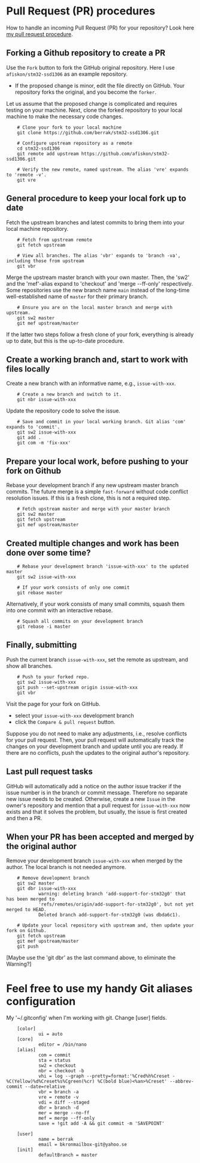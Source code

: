# Pull Request (PR) procedures

How to handle an incoming Pull Request (PR) for your repository? Look here [my pull request procedure](my-github-pull-request-procedure.md).

## Forking a Github repository to create a PR

Use the `Fork` button to fork the GitHub original repository. Here I use `afiskon/stm32-ssd1306` as an example repository. 

- If the proposed change is minor, edit the file directly on GitHub. Your repository forks the original, and you become the `forker`.

Let us assume that the proposed change is complicated and requires testing on your machine. Next, clone the forked repository to your local machine to make the necessary code changes.

        # Clone your fork to your local machine
        git clone https://github.com/berrak/stm32-ssd1306.git

        # Configure upstream repository as a remote
        cd stm32-ssd1306
        git remote add upstream https://github.com/afiskon/stm32-ssd1306.git

        # Verify the new remote, named upstream. The alias 'vre' expands to 'remote -v'.
        git vre

## General procedure to keep your local fork up to date

Fetch the upstream branches and latest commits to bring them into your local machine repository.

        # Fetch from upstream remote
        git fetch upstream

        # View all branches. The alias 'vbr' expands to 'branch -va', including those from upstream
        git vbr

Merge the upstream master branch with your own master. Then, the 'sw2' and the 'mef'-alias expand to 'checkout' and 'merge --ff-only' respectively. Some repositories use the new branch name `main` instead of the long-time well-established name of `master` for their primary branch.

        # Ensure you are on the local master branch and merge with upstream.
        git sw2 master
        git mef upstream/master

If the latter two steps follow a fresh clone of your fork, everything is already up to date, but this is the up-to-date procedure.

## Create a working branch and, start to work with files locally

Create a new branch with an informative name, e.g., `issue-with-xxx`.

        # Create a new branch and switch to it.
        git nbr issue-with-xxx

Update the repository code to solve the issue.

        # Save and commit in your local working branch. Git alias 'com' expands to 'commit'.
        git sw2 issue-with-xxx
        git add .
        git com -m 'fix-xxx'

## Prepare your local work, before pushing to your fork on Github

Rebase your development branch if any new upstream master branch commits. The future merge is a simple `fast-forward` without code conflict resolution issues. If this is a fresh clone, this is not a required step.

        # Fetch upstream master and merge with your master branch
        git sw2 master
        git fetch upstream
        git mef upstream/master

## Created multiple changes and work has been done over some time?

        # Rebase your development branch 'issue-with-xxx' to the updated master
        git sw2 issue-with-xxx

        # If your work consists of only one commit
        git rebase master

Alternatively, if your work consists of many small commits, squash them into one commit with an interactive rebase.

        # Squash all commits on your development branch
        git rebase -i master

## Finally, submitting

Push the current branch `issue-with-xxx`, set the remote as upstream, and show all branches.

        # Push to your forked repo.
        git sw2 issue-with-xxx
        git push --set-upstream origin issue-with-xxx
        git vbr


Visit the page for your fork on GitHub.

- select your `issue-with-xxx` development branch
- click the `Compare & pull request` button. 
  
Suppose you do not need to make any adjustments, i.e., resolve conflicts for your pull request. Then, your pull request will automatically track the changes on your development branch and update until you are ready. If there are no conflicts, push the updates to the original author's repository.

## Last pull request tasks

GitHub will automatically add a notice on the author issue tracker if the issue number is in the branch or commit message. Therefore no separate new issue needs to be created. Otherwise, create a new  `Issue` in the owner's repository and mention that a pull request for `issue-with-xxx` now exists and that it solves the problem, but usually, the issue is first created and then a PR.

## When your PR has been accepted and merged by the original author

Remove your development branch `issue-with-xxx` when merged by the author. The local branch is not needed anymore.

        # Remove development branch
        git sw2 master
        git dbr issue-with-xxx
                warning: deleting branch 'add-support-for-stm32g0' that has been merged to
                'refs/remotes/origin/add-support-for-stm32g0', but not yet merged to HEAD.
                Deleted branch add-support-for-stm32g0 (was dbda6c1).

        # Update your local repository with upstream and, then update your fork on Github.
        git fetch upstream
        git mef upstream/master
        git push

[Maybe use the 'git dbr' as the last command above, to eliminate the Warning?]

# Feel free to use my handy Git aliases configuration 

My '~/.gitconfig' when I'm working with git. Change [user] fields.

        [color]
                ui = auto
        [core]
                editor = /bin/nano
        [alias]
                com = commit
                sta = status
                sw2 = checkout
                nbr = checkout -b
                vhi = log --graph --pretty=format:'%Cred%h%Creset -%C(Yellow)%d%Creset%s%Cgreen(%cr) %C(bold blue)<%an>%Creset' --abbrev-commit --date=relative
                vbr = branch -a
                vre = remote -v
                vdi = diff --staged
                dbr = branch -d
                mer = merge --no-ff
                mef = merge --ff-only
                save = !git add -A && git commit -m 'SAVEPOINT'

        [user]
                name = berrak
                email = bkronmailbox-git@yahoo.se
        [init]
                defaultBranch = master
